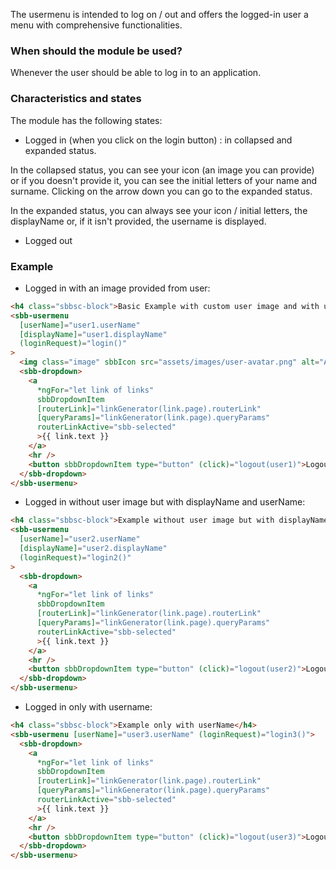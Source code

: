The usermenu is intended to log on / out and offers the logged-in user a menu
with comprehensive functionalities.

### When should the module be used?

Whenever the user should be able to log in to an application.

### Characteristics and states

The module has the following states:

- Logged in (when you click on the login button) : in collapsed and expanded status.

In the collapsed status, you can see your icon (an image you can provide) or if you doesn't
provide it, you can see the initial letters of your name and surname. Clicking on the arrow
down you can go to the expanded status.

In the expanded status, you can always see your icon / initial letters, the displayName or,
if it isn't provided, the username is displayed.

- Logged out

### Example

- Logged in with an image provided from user:

```html
<h4 class="sbbsc-block">Basic Example with custom user image and with userName and displayName</h4>
<sbb-usermenu
  [userName]="user1.userName"
  [displayName]="user1.displayName"
  (loginRequest)="login()"
>
  <img class="image" sbbIcon src="assets/images/user-avatar.png" alt="Avater Description" />
  <sbb-dropdown>
    <a
      *ngFor="let link of links"
      sbbDropdownItem
      [routerLink]="linkGenerator(link.page).routerLink"
      [queryParams]="linkGenerator(link.page).queryParams"
      routerLinkActive="sbb-selected"
      >{{ link.text }}
    </a>
    <hr />
    <button sbbDropdownItem type="button" (click)="logout(user1)">Logout</button>
  </sbb-dropdown>
</sbb-usermenu>
```

- Logged in without user image but with displayName and userName:

```html
<h4 class="sbbsc-block">Example without user image but with displayName and userName</h4>
<sbb-usermenu
  [userName]="user2.userName"
  [displayName]="user2.displayName"
  (loginRequest)="login2()"
>
  <sbb-dropdown>
    <a
      *ngFor="let link of links"
      sbbDropdownItem
      [routerLink]="linkGenerator(link.page).routerLink"
      [queryParams]="linkGenerator(link.page).queryParams"
      routerLinkActive="sbb-selected"
      >{{ link.text }}
    </a>
    <hr />
    <button sbbDropdownItem type="button" (click)="logout(user2)">Logout</button>
  </sbb-dropdown>
</sbb-usermenu>
```

- Logged in only with username:

```html
<h4 class="sbbsc-block">Example only with userName</h4>
<sbb-usermenu [userName]="user3.userName" (loginRequest)="login3()">
  <sbb-dropdown>
    <a
      *ngFor="let link of links"
      sbbDropdownItem
      [routerLink]="linkGenerator(link.page).routerLink"
      [queryParams]="linkGenerator(link.page).queryParams"
      routerLinkActive="sbb-selected"
      >{{ link.text }}
    </a>
    <hr />
    <button sbbDropdownItem type="button" (click)="logout(user3)">Logout</button>
  </sbb-dropdown>
</sbb-usermenu>
```
